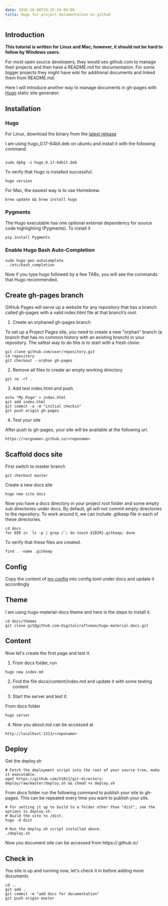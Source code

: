```yaml
---
date: 2016-10-08T19:25:24-04:00
title: Hugo for project documentation on github
---
```


## Introduction

**This tutorial is written for Linux and Mac; however, it should not be hard to follow by Windows users.**

For most open source developers, they would ues github.com to manage their projects and 
then have a README.md for documentation. For some bigger projects they might have wiki 
for additional documents and linked them from README.md.

Here I will introduce another way to manage documents in gh-pages with [Hugo](https://gohugo.io/) 
static site generator.

## Installation

### Hugo

For Linux, download the binary from the [latest release](https://github.com/spf13/hugo/releases)

I am using hugo_0.17-64bit.deb on ubuntu and install it with the following command.


```

sudo dpkg -i hugo_0.17-64bit.deb
```

To verify that Hugo is installed successful.

```
hugo version
```

For Mac, the easiest way is to use Homebrew.

```
brew update && brew install hugo
```


### Pygments

The Hugo executable has one optional external dependency for source code highlighting (Pygments). 
To install it

```
pip install Pygments
```

### Enable Hugo Bash Auto-Completion

```
sudo hugo gen autocomplete
. /etc/bash_completion
```

Now if you type hugo followed by a few TABs, you will see the commands that Hugo recommended.

## Create gh-pages branch

GitHub Pages will serve up a website for any repository that has a branch called gh-pages 
with a valid index.html file at that branch’s root.

1. Create an orphaned gh-pages branch

To set up a Project Pages site, you need to create a new "orphan" branch (a branch that 
has no common history with an existing branch) in your repository. The safest way to do 
this is to start with a fresh clone:

```
git clone github.com/user/repository.git
cd repository
git checkout --orphan gh-pages
```

2. Remove all files to create an empty working directory

```
git rm -rf .

```

3. Add test index.html and push

```
echo "My Page" > index.html
git add index.html
git commit -a -m "initial checkin"
git push origin gh-pages
```

4. Test your site

After push to gh-pages, your site will be available at the following url.

```
https://<orgname>.github.io/<reponame>
```

## Scaffold docs site

First switch to master branch
```
git checkout master
```

Create a new docs site

```
hugo new site docs
```

Now you have a docs directory in your project root folder and some empty sub 
directories under docs. By default, git will not commit empty directories to the 
repository. To work around it, we can include .gitkeep file in each of these
directories.

```
cd docs
for DIR in `ls -p | grep /`; do touch ${DIR}.gitkeep; done
```
To verify that these files are created.

```
find . -name .gitkeep
```
## Config

Copy the content of [my config](https://raw.githubusercontent.com/networknt/light-4j/master/docs/config.toml)
into config.toml under docs and update it accordingly

## Theme

I am using hugo-material-docs theme and here is the steps to install it.

```
cd docs/themes
git clone git@github.com:digitalcraftsman/hugo-material-docs.git
```

## Content
Now let's create the first page and test it.

1. From docs folder, run

```
hugo new index.md
```
2. Find the file docs/content/index.md and update it with some testing content

3. Start the server and test it.

From docs folder

```
hugo server
```
4. Now you about.md can be accessed at

```
http://localhost:1313/<reponame>
```

## Deploy

Get the deploy.sh

```
# Fetch the deployment script into the root of your source tree, make it executable.
wget https://github.com/X1011/git-directory-deploy/raw/master/deploy.sh && chmod +x deploy.sh

```
From docs folder run the following command to publish your site to gh-pages. This 
can be repeated every time you want to publish your site.

```
# For setting it up to build to a folder other than "dist", see the options in deploy.sh.
# Build the site to /dist.
hugo -d dist

# Run the deploy.sh script installed above.
./deploy.sh
```

Now you document site can be accessed from https://<username>.github.io/<projectname>

## Check in

You site is up and running now, let's check it in before adding more documents

```
cd ..
git add .
git commit -m "add docs for documentation"
git push origin master
```

